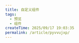 ```yaml
---
title: 自定义组件
tags:
  - 预览
  - 组件
createTime: 2025/09/17 19:03:35
permalink: /article/pyvvujxp/
---
```


<CustomComponent />
